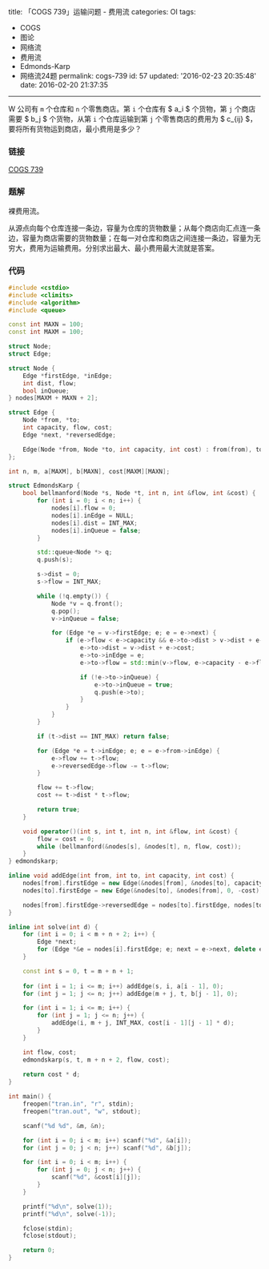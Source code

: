 title: 「COGS 739」运输问题 - 费用流
categories: OI
tags: 
  - COGS
  - 图论
  - 网络流
  - 费用流
  - Edmonds-Karp
  - 网络流24题
permalink: cogs-739
id: 57
updated: '2016-02-23 20:35:48'
date: 2016-02-20 21:37:35
---

W 公司有 `m` 个仓库和 `n` 个零售商店。第 `i` 个仓库有 $ a_i $ 个货物，第 `j` 个商店需要 $ b_j $ 个货物，从第 `i` 个仓库运输到第 `j` 个零售商店的费用为 $ c_{ij} $，要将所有货物运到商店，最小费用是多少？

<!-- more -->

### 链接
[COGS 739](http://cogs.top/cogs/problem/problem.php?pid=739)

### 题解
裸费用流。

从源点向每个仓库连接一条边，容量为仓库的货物数量；从每个商店向汇点连一条边，容量为商店需要的货物数量；在每一对仓库和商店之间连接一条边，容量为无穷大，费用为运输费用。分别求出最大、最小费用最大流就是答案。

### 代码
```cpp
#include <cstdio>
#include <climits>
#include <algorithm>
#include <queue>

const int MAXN = 100;
const int MAXM = 100;

struct Node;
struct Edge;

struct Node {
	Edge *firstEdge, *inEdge;
	int dist, flow;
	bool inQueue;
} nodes[MAXM + MAXN + 2];

struct Edge {
	Node *from, *to;
	int capacity, flow, cost;
	Edge *next, *reversedEdge;

	Edge(Node *from, Node *to, int capacity, int cost) : from(from), to(to), capacity(capacity), flow(0), cost(cost), next(from->firstEdge) {}
};

int n, m, a[MAXM], b[MAXN], cost[MAXM][MAXN];

struct EdmondsKarp {
	bool bellmanford(Node *s, Node *t, int n, int &flow, int &cost) {
		for (int i = 0; i < n; i++) {
			nodes[i].flow = 0;
			nodes[i].inEdge = NULL;
			nodes[i].dist = INT_MAX;
			nodes[i].inQueue = false;
		}

		std::queue<Node *> q;
		q.push(s);

		s->dist = 0;
		s->flow = INT_MAX;

		while (!q.empty()) {
			Node *v = q.front();
			q.pop();
			v->inQueue = false;

			for (Edge *e = v->firstEdge; e; e = e->next) {
				if (e->flow < e->capacity && e->to->dist > v->dist + e->cost) {
					e->to->dist = v->dist + e->cost;
					e->to->inEdge = e;
					e->to->flow = std::min(v->flow, e->capacity - e->flow);

					if (!e->to->inQueue) {
						e->to->inQueue = true;
						q.push(e->to);
					}
				}
			}
		}

		if (t->dist == INT_MAX) return false;

		for (Edge *e = t->inEdge; e; e = e->from->inEdge) {
			e->flow += t->flow;
			e->reversedEdge->flow -= t->flow;
		}

		flow += t->flow;
		cost += t->dist * t->flow;

		return true;
	}

	void operator()(int s, int t, int n, int &flow, int &cost) {
		flow = cost = 0;
		while (bellmanford(&nodes[s], &nodes[t], n, flow, cost));
	}
} edmondskarp;

inline void addEdge(int from, int to, int capacity, int cost) {
	nodes[from].firstEdge = new Edge(&nodes[from], &nodes[to], capacity, cost);
	nodes[to].firstEdge = new Edge(&nodes[to], &nodes[from], 0, -cost);

	nodes[from].firstEdge->reversedEdge = nodes[to].firstEdge, nodes[to].firstEdge->reversedEdge = nodes[from].firstEdge;
}

inline int solve(int d) {
	for (int i = 0; i < m + n + 2; i++) {
		Edge *next;
		for (Edge *&e = nodes[i].firstEdge; e; next = e->next, delete e, e = next);
	}

	const int s = 0, t = m + n + 1;
	
	for (int i = 1; i <= m; i++) addEdge(s, i, a[i - 1], 0);
	for (int j = 1; j <= n; j++) addEdge(m + j, t, b[j - 1], 0);

	for (int i = 1; i <= m; i++) {
		for (int j = 1; j <= n; j++) {
			addEdge(i, m + j, INT_MAX, cost[i - 1][j - 1] * d);
		}
	}

	int flow, cost;
	edmondskarp(s, t, m + n + 2, flow, cost);
	
	return cost * d;
}

int main() {
	freopen("tran.in", "r", stdin);
	freopen("tran.out", "w", stdout);

	scanf("%d %d", &m, &n);

	for (int i = 0; i < m; i++) scanf("%d", &a[i]);
	for (int j = 0; j < n; j++) scanf("%d", &b[j]);

	for (int i = 0; i < m; i++) {
		for (int j = 0; j < n; j++) {
			scanf("%d", &cost[i][j]);
		}
	}

	printf("%d\n", solve(1));
	printf("%d\n", solve(-1));

	fclose(stdin);
	fclose(stdout);

	return 0;
}
```